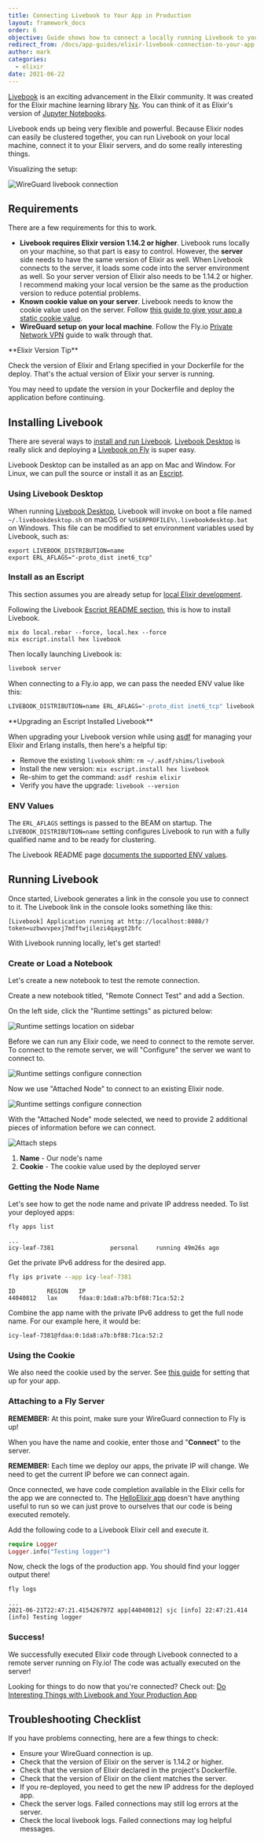 ```yaml
---
title: Connecting Livebook to Your App in Production
layout: framework_docs
order: 6
objective: Guide shows how to connect a locally running Livebook to your application running on Fly.
redirect_from: /docs/app-guides/elixir-livebook-connection-to-your-app
author: mark
categories:
  - elixir
date: 2021-06-22
---
```


[Livebook](https://github.com/elixir-nx/livebook) is an exciting advancement in the Elixir community. It was created for the Elixir machine learning library [Nx](https://github.com/elixir-nx/nx). You can think of it as Elixir's version of [Jupyter Notebooks](https://jupyter.org/).

Livebook ends up being very flexible and powerful. Because Elixir nodes can easily be clustered together, you can run Livebook on your local machine, connect it to your Elixir servers, and do some really interesting things.

Visualizing the setup:

![WireGuard livebook connection](/docs/images/elixir-livebook-to-server-fly-overview.webp?2/3&centered)

## Requirements

There are a few requirements for this to work.

- **Livebook requires Elixir version 1.14.2 or higher**. Livebook runs locally on your machine, so that part is easy to control. However, the **server** side needs to have the same version of Elixir as well. When Livebook connects to the server, it loads some code into the server environment as well. So your server version of Elixir also needs to be 1.14.2 or higher. I recommend making your local version be the same as the production version to reduce potential problems.
- **Known cookie value on your server**. Livebook needs to know the cookie value used on the server. Follow [this guide to give your app a static cookie value](/docs/elixir/the-basics/clustering/#the-cookie-situation).
- **WireGuard setup on your local machine**. Follow the Fly.io [Private Network VPN](/docs/reference/private-networking/#private-network-vpn) guide to walk through that.

<aside class="callout">
**Elixir Version Tip**

Check the version of Elixir and Erlang specified in your Dockerfile for the deploy. That's the actual version of Elixir your server is running.

You may need to update the version in your Dockerfile and deploy the application before continuing.
</aside>

## Installing Livebook

There are several ways to [install and run Livebook](https://livebook.dev/#install). [Livebook Desktop](https://news.livebook.dev/introducing-the-livebook-desktop-app-4C8dpu) is really slick and deploying a [Livebook on Fly](https://fly.io/launch/livebook) is super easy.

Livebook Desktop can be installed as an app on Mac and Window. For Linux, we can pull the source or install it as an [Escript](https://github.com/elixir-nx/livebook#escript).

### Using Livebook Desktop

When running [Livebook Desktop](https://livebook.dev/#install), Livebook will invoke on boot a file named `~/.livebookdesktop.sh` on macOS or `%USERPROFILE%\.livebookdesktop.bat` on Windows. This file can be modified to set environment variables used by Livebook, such as:

```
export LIVEBOOK_DISTRIBUTION=name
export ERL_AFLAGS="-proto_dist inet6_tcp"
```

### Install as an Escript

This section assumes you are already setup for [local Elixir development](https://elixir-lang.org/install.html).

Following the Livebook [Escript README section](https://github.com/elixir-nx/livebook#escript), this is how to install Livebook.

```
mix do local.rebar --force, local.hex --force
mix escript.install hex livebook
```

Then locally launching Livebook is:

```cmd
livebook server
```

When connecting to a Fly.io app, we can pass the needed ENV value like this:

```cmd
LIVEBOOK_DISTRIBUTION=name ERL_AFLAGS="-proto_dist inet6_tcp" livebook server
```

<aside class="callout">
**Upgrading an Escript Installed Livebook**

When upgrading your Livebook version while using [asdf](https://asdf-vm.com/) for managing your Elixir and Erlang installs, then here's a helpful tip:

* Remove the existing `livebook` shim: `rm ~/.asdf/shims/livebook`
* Install the new version: `mix escript.install hex livebook`
* Re-shim to get the command: `asdf reshim elixir`
* Verify you have the upgrade: `livebook --version`
</aside>

### ENV Values

The `ERL_AFLAGS` settings is passed to the BEAM on startup. The `LIVEBOOK_DISTRIBUTION=name` setting configures Livebook to run with a fully qualified name and to be ready for clustering.

The Livebook README page [documents the supported ENV values](https://github.com/livebook-dev/livebook#environment-variables).

## Running Livebook

Once started, Livebook generates a link in the console you use to connect to it. The Livebook link in the console looks something like this:

```
[Livebook] Application running at http://localhost:8080/?token=uzbwvvpexj7mdftwjilezi4qaygt2bfc
```

With Livebook running locally, let's get started!

### Create or Load a Notebook

Let's create a new notebook to test the remote connection.

Create a new notebook titled, "Remote Connect Test" and add a Section.

On the left side, click the "Runtime settings" as pictured below:

![Runtime settings location on sidebar](/docs/images/livebook-data-analysis-runtime-click-step1.webp?centered&card)

Before we can run any Elixir code, we need to connect to the remote server. To connect to the remote server, we will "Configure" the server we want to connect to.

![Runtime settings configure connection](/docs/images/livebook-data-analysis-runtime-click-step2.webp?centered&card)

Now we use "Attached Node" to connect to an existing Elixir node.

![Runtime settings configure connection](/docs/images/livebook-data-analysis-runtime-click-step3.webp?centered&card)

With the "Attached Node" mode selected, we need to provide 2 additional pieces of information before we can connect.

![Attach steps](/docs/images/livebook-runtime-attach-steps.webp?centered&card)

1. **Name** - Our node's name
2. **Cookie** - The cookie value used by the deployed server

### Getting the Node Name

Let's see how to get the node name and private IP address needed. To list your deployed apps:

```cmd
fly apps list
```
```output
...
icy-leaf-7381                personal     running 49m26s ago
```

Get the private IPv6 address for the desired app.

```cmd
fly ips private --app icy-leaf-7381
```
```output
ID         REGION   IP
44040812   lax      fdaa:0:1da8:a7b:bf88:71ca:52:2
```

Combine the app name with the private IPv6 address to get the full node name. For our example here, it would be:

```
icy-leaf-7381@fdaa:0:1da8:a7b:bf88:71ca:52:2
```

### Using the Cookie

We also need the cookie used by the server. See [this guide](/docs/app-guides/elixir-static-cookie/) for setting that up for your app.

### Attaching to a Fly Server

**REMEMBER:** At this point, make sure your WireGuard connection to Fly is up!

When you have the name and cookie, enter those and "**Connect**" to the server.

**REMEMBER:** Each time we deploy our apps, the private IP will change. We need to get the current IP before we can connect again.

Once connected, we have code completion available in the Elixir cells for the app we are connected to. The [HelloElixir app](https://github.com/fly-apps/hello_elixir-dockerfile) doesn't have anything useful to run so we can just prove to ourselves that our code is being executed remotely.

Add the following code to a Livebook Elixir cell and execute it.

```elixir
require Logger
Logger.info("Testing logger")
```

Now, check the logs of the production app. You should find your logger output there!


```cmd
fly logs
```
```output
...
2021-06-21T22:47:21.415426797Z app[44040812] sjc [info] 22:47:21.414 [info] Testing logger
```

### Success!

We successfully executed Elixir code through Livebook connected to a remote server running on Fly.io! The code was actually executed on the server!

Looking for things to do now that you're connected? Check out: [Do Interesting Things with Livebook and Your Production App](/docs/elixir/advanced-guides/interesting-things-with-livebook/)

## Troubleshooting Checklist

If you have problems connecting, here are a few things to check:

- Ensure your WireGuard connection is up.
- Check that the version of Elixir on the server is 1.14.2 or higher.
- Check that the version of Elixir declared in the project's Dockerfile.
- Check that the version of Elixir on the client matches the server.
- If you re-deployed, you need to get the new IP address for the deployed app.
- Check the server logs. Failed connections may still log errors at the server.
- Check the local livebook logs. Failed connections may log helpful messages.

